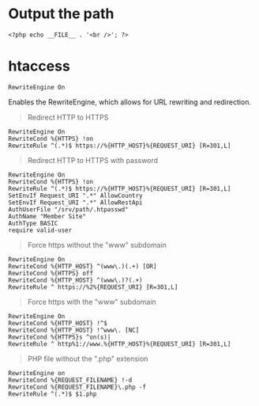 # Output the path

```
<?php echo __FILE__ . '<br />'; ?>
```

# htaccess

```
RewriteEngine On    
```
Enables the RewriteEngine, which allows for URL rewriting and redirection.    

> Redirect HTTP to HTTPS

```
RewriteEngine On
RewriteCond %{HTTPS} !on
RewriteRule ^(.*)$ https://%{HTTP_HOST}%{REQUEST_URI} [R=301,L]
```

> Redirect HTTP to HTTPS with password

```
RewriteEngine On
RewriteCond %{HTTPS} !on
RewriteRule ^(.*)$ https://%{HTTP_HOST}%{REQUEST_URI} [R=301,L]
SetEnvIf Request_URI ".*" AllowCountry
SetEnvIf Request_URI ".*" AllowRestApi
AuthUserFile "/srv/path/.htpasswd"
AuthName "Member Site"
AuthType BASIC
require valid-user
```

> Force https without the "www" subdomain

```
RewriteEngine On
RewriteCond %{HTTP_HOST} ^(www\.)(.+) [OR]
RewriteCond %{HTTPS} off
RewriteCond %{HTTP_HOST} ^(www\.)?(.+)
RewriteRule ^ https://%2%{REQUEST_URI} [R=301,L]
```

> Force https with the "www" subdomain

```
RewriteEngine On
RewriteCond %{HTTP_HOST} !^$
RewriteCond %{HTTP_HOST} !^www\. [NC]
RewriteCond %{HTTPS}s ^on(s)|
RewriteRule ^ http%1://www.%{HTTP_HOST}%{REQUEST_URI} [R=301,L]
```

> PHP file without the ".php" extension

```
RewriteEngine on 
RewriteCond %{REQUEST_FILENAME} !-d
RewriteCond %{REQUEST_FILENAME}\.php -f
RewriteRule ^(.*)$ $1.php
```
